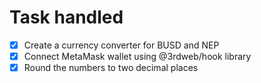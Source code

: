 # Task handled
- [x] Create a currency converter for BUSD and NEP
- [x] Connect MetaMask wallet using @3rdweb/hook library
- [x] Round the numbers to two decimal places 